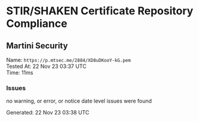 # STIR/SHAKEN Certificate Repository Compliance

## Martini Security

Name: `https://p.mtsec.me/2884/XD8uDKooY-kG.pem`\
Tested At: 22 Nov 23 03:37 UTC\
Time: 11ms

### Issues

no warning, or error, or notice date level issues were found

Generated: 22 Nov 23 03:38 UTC